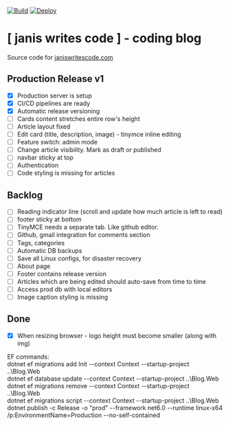 [![Build](https://github.com/janissimsons/Blog/actions/workflows/build.yml/badge.svg)](https://github.com/janissimsons/Blog/actions/workflows/build.yml) 
[![Deploy](https://github.com/janissimsons/Blog/actions/workflows/deploy.yml/badge.svg)](https://github.com/janissimsons/Blog/actions/workflows/deploy.yml)

# [ janis writes code ] - coding blog
Source code for [janiswritescode.com](janiswritescode.com)

## Production Release v1
- [x] Production server is setup
- [x] CI/CD pipelines are ready
- [x] Automatic release versioning
- [ ] Cards content stretches entire row's height
- [ ] Article layout fixed
- [ ] Edit card (title, description, image) - tinymce inline editing
- [ ] Feature switch: admin mode
- [ ] Change article visibility. Mark as draft or published  
- [ ] navbar sticky at top  
- [ ] Authentication
- [ ] Code styling is missing for articles

## Backlog  
- [ ] Reading indicator line (scroll and update how much article is left to read)  
- [ ] footer sticky at bottom  
- [ ] TinyMCE needs a separate tab. Like github editor.  
- [ ] Github, gmail integration for comments section
- [ ] Tags, categories
- [ ] Automatic DB backups
- [ ] Save all Linux configs, for disaster recovery
- [ ] About page
- [ ] Footer contains release version
- [ ] Articles which are being edited should auto-save from time to time
- [ ] Access prod db with local editors
- [ ] Image caption styling is missing

## Done
- [x] When resizing browser - logo height must become smaller (along with img)  



EF commands:  
dotnet ef migrations add Init --context Context --startup-project ..\Blog.Web  
dotnet ef database update --context Context --startup-project ..\Blog.Web  
dotnet ef migrations remove --context Context --startup-project ..\Blog.Web  
dotnet ef migrations script --context Context --startup-project ..\Blog.Web  
dotnet publish -c Release -o "prod" --framework net6.0 --runtime linux-x64 /p:EnvironmentName=Production --no-self-contained
